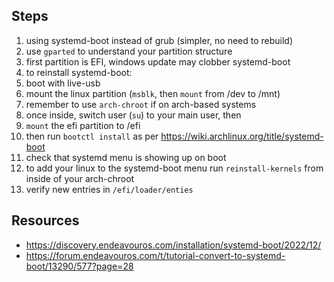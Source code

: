 ## Steps

1. using systemd-boot instead of grub (simpler, no need to rebuild)
2. use `gparted` to understand your partition structure
3. first partition is EFI, windows update may clobber systemd-boot
4. to reinstall systemd-boot:
5. boot with live-usb
6. mount the linux partition (`msblk`, then `mount` from /dev to /mnt)
7. remember to use `arch-chroot` if on arch-based systems 
8. once inside, switch user (`su`) to your main user, then
9. `mount` the efi partition to /efi
10. then run `bootctl install` as per <https://wiki.archlinux.org/title/systemd-boot>
11. check that systemd menu is showing up on boot
12. to add your linux to the systemd-boot menu run `reinstall-kernels` from inside of your
  arch-chroot
13. verify new entries in `/efi/loader/enties`

## Resources

- <https://discovery.endeavouros.com/installation/systemd-boot/2022/12/>
- <https://forum.endeavouros.com/t/tutorial-convert-to-systemd-boot/13290/577?page=28>


